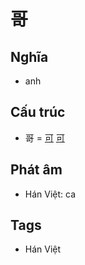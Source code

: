 # 哥

## Nghĩa

* anh

## Cấu trúc
* 哥 = [可](可.md) [可](可.md)

## Phát âm

* Hán Việt: ca

## Tags
* Hán Việt

<script>window.HANZI_FIELD='哥';</script>
